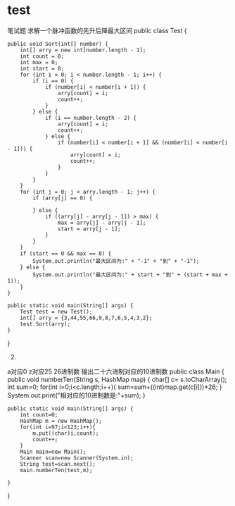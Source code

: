 # test
笔试题
求解一个脉冲函数的先升后降最大区间
public class Test {

    public void Sort(int[] number) {
        int[] arry = new int[number.length - 1];
        int count = 0;
        int max = 0;
        int start = 0;
        for (int i = 0; i < number.length - 1; i++) {
            if (i == 0) {
                if (number[i] < number[i + 1]) {
                    arry[count] = i;
                    count++;
                }
            } else {
                if (i == number.length - 2) {
                    arry[count] = i;
                    count++;
                } else {
                    if (number[i] < number[i + 1] && (number[i] < number[i - 1])) {
                        arry[count] = i;
                        count++;
                    }
                }
            }
        }
        for (int j = 0; j < arry.length - 1; j++) {
            if (arry[j] == 0) {

            } else {
                if ((arry[j] - arry[j - 1]) > max) {
                    max = arry[j] - arry[j - 1];
                    start = arry[j - 1];
                }
            }
        }
        if (start == 0 && max == 0) {
            System.out.println("最大区间为:" + "-1" + "到" + "-1");
        } else {
            System.out.println("最大区间为:" + start + "到" + (start + max + 1));
        }
    }

    public static void main(String[] args) {
        Test test = new Test();
        int[] arry = {3,44,55,66,9,8,7,6,5,4,3,2};
        test.Sort(arry);
    }
}

2.
a对应0 z对应25 26进制数  输出二十六进制对应的10进制数
public class Main {
    public void numberTen(String s, HashMap map) {
        char[] c= s.toCharArray();
        int sum=0;
        for(int i=0;i<c.length;i++){
            sum=sum+((int)map.get(c[i]))*26;
        }
        System.out.print("相对应的10进制数是:"+sum);
    }

    public static void main(String[] args) {
        int count=0;
        HashMap m = new HashMap();
        for(int i=97;i<123;i++){
            m.put((char)i,count);
            count++;
        }
        Main main=new Main();
        Scanner scan=new Scanner(System.in);
        String test=scan.next();
        main.numberTen(test,m);

    }
}
